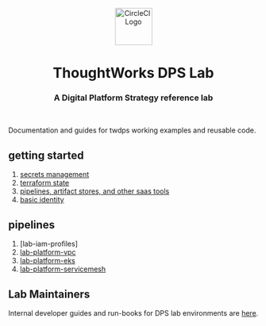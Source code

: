 <div align="center">
	<p>
		<img alt="CircleCI Logo" src="https://github.com/ThoughtWorks-DPS/lab-documentation/master/doc/img/dps-lab.png?sanitize=true" width="75" />
	</p>
  <h1>ThoughtWorks DPS Lab</h1>
  <h3>A Digital Platform Strategy reference lab</h3>
</div>
<br />

Documentation and guides for twdps working examples and reusable code.  

## getting started

1. [secrets management](./doc/secrets-management.md)
1. [terraform state](./doc/terraform-state.md)
1. [pipelines, artifact stores, and other saas tools](./doc/saas.md)
1. [basic identity](./doc/identity.md)

## pipelines

1. [lab-iam-profiles]
1. [lab-platform-vpc](https://github.com/ThoughtWorks-DPS/lab-platform-vpc)
1. [lab-platform-eks](https://github.com/ThoughtWorks-DPS/lab-platform-eks)
1. [lab-platform-servicemesh](https://github.com/ThoughtWorks-DPS/lab-platform-servicemesh)

## Lab Maintainers

Internal developer guides and run-books for DPS lab environments are [here](https://github.com/ThoughtWorks-DPS/documentation-internal).  
